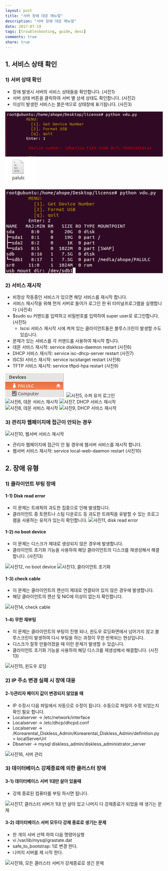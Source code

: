 ```yaml
---
layout: post
title: "서버 장애 대응 매뉴얼"
description: "서버 장애 대응 매뉴얼"
date: 2017-07-19
tags: [troubleshooting, guide, dess]
comments: true
share: true
---
```



## 1. 서비스 상태 확인

### 1) 서버 상태 확인
- 장애 발생시 서버의 서비스 상태들을 확인합니다. (사진1)
- 서버 상태 버튼을 클릭하여 서버 별 상세 상태도 확인합니다. (사진2)
- 이상이 발생한 서비스는 붉은색으로 상태창에 표기됩니다. (사진3)

![사진1, 서버 상태](/images/usb_acquire_license/image1.png)
![사진2, 서버 별 상세 상태](/images/usb_acquire_license/image2.png)
![사진3, 비정상 서비스](/images/usb_acquire_license/image3.png)

### 2) 서비스 재시작
- 비정상 작동중인 서비스가 있으면 해당 서비스를 재시작 합니다.
- 서비스 재시작을 위해 먼저 서버로 들어가 로그인 한 뒤 터미널프로그램을 실행합니다 (사진4)
- $sudo su 커맨드를 입력하고 비밀번호를 입력하여 super user로 로그인합니다. (사진5)
  * Iscsi 서비스 재시작 시에 켜져 있는 클라이언트들은 블루스크린이 발생할 수도 있습니다.
- 문제가 있는 서비스를 각 커맨드를 사용하여 재시작 합니다.
- 데몬 서비스 재시작: service diskless-daemon restart (사진6)
- DHCP 서비스 재시작: service isc-dhcp-server restart (사진7)
- ISCSI 서비스 재시작: service iscsitarget restart (사진8)
- TFTP 서비스 재시작: service tftpd-hpa restart (사진9)


![사진4, 터미널 프로그램 실행](/images/usb_acquire_license/image4.png)
![사진5, 수퍼 유저 로그인](/images/usb_acquire_license/image5.png)
![사진6, 데몬 서비스 재시작](/images/usb_acquire_license/image6.png)
![사진7, DHCP 서비스 재시작](/images/usb_acquire_license/image7.png)
![사진8, 데몬 서비스 재시작](/images/usb_acquire_license/image8.png)
![사진9, DHCP 서비스 재시작](/images/usb_acquire_license/image9.png)

### 3) 관리자 웹페이지에 접근이 안되는 경우

![사진10, 웹서버 서비스 재시작](/images/usb_acquire_license/image10.png)

- 관리자 웹페이지에 접근이 안 될 경우에 웹서버 서비스를 재시작 합니다.
- 웹서버 서비스 재시작: service local-web-daemon restart (사진10)

## 2. 장애 유형

### 1) 클라이언트 부팅 장애
#### 1-1) Disk read error
- 이 문제는 트래픽의 과도한 집중으로 인해 발생합니다.
- 클라이언트 중 토렌트나 스팀 다운로드 등 과도한 트래픽을 유발할 수 있는 프로그램을 사용하는 유저가 있는지 확인합니다.
![사진11, disk read error](/images/usb_acquire_license/image11.png)

#### 1-2) no boot device
- 이 문제는 디스크가 제대로 생성되지 않은 경우에 발생합니다.
- 클라이언트 초기화 기능을 사용하여 해당 클라이언트의 디스크를 재생성해서 해결합니다. (사진13)

![사진12, no boot device](/images/usb_acquire_license/image12.png)
![사진13, 클라이언트 초기화](/images/usb_acquire_license/image13.png)

#### 1-3) check cable
- 이 문제는 클라이언트의 랜선이 제대로 연결되어 있지 않은 경우에 발생합니다.
- 해당 클라이언트의 랜선 및 NIC에 이상이 없는지 확인합니다.

![사진14, check cable](/images/usb_acquire_license/image14.png)

#### 1-4) 무한 재부팅
- 이 문제는 클라이언트의 부팅이 진행 되나, 윈도우 로딩화면에서 넘어가지 않고 블루스크린이 발생하여
   다시 부팅을 하는 과정이 무한 반복되는 현상입니다.
- 디스크가 잘못 만들어졌을 때 이런 문제가 발생할 수 있습니다.
- 클라이언트 초기화 기능을 사용하여 해당 디스크를 재생성해서 해결합니다. (사진13)

![사진15, 윈도우 로딩 ](/images/usb_acquire_license/image15.png)

### 2) IP 주소 변경 실패 시 장애 대응
#### 2-1)관리자 페이지 값이 변경되지 않았을 때

- IP 수정시 다음 파일에서 자동으로 수정이 됩니다. 수동으로 파일이 수정 되었는지 확인 필요 합니다.
- Localserver -> /etc/network/interface
- Localserver -> /etc/dhcp/dhcpd.conf
- Localserver -> /Korearental_Diskless_Admin/Korearental_Diskless_Admin/definition.py  > localServerUrl
- Dbserver -> mysql diskless_admin/diskless_administrator_server

![사진16, 서버 관리](/images/usb_acquire_license/image16.png)

### 3) 데이터베이스 강제종료에 의한 클러스터 장애
#### 3-1) 데이터베이스 서버 1대만 살아 있을때

- 강제 종료된 컴퓨터를 부팅 하시면 됩니다.

![사진17, 클러스터 서버가 1대 만 살아 있고 나머지 다 강제종료가 되었을 때 생기는 문제](/images/usb_acquire_license/image17.png)

#### 3-2) 데이터베이스 서버 모두다  강제 종료로 생기는 문제
- 한 개의 서버 선택 하여 다음 명령어실행
- vi /var/lib/mysql/grastate.dat
- safe_to_bootstrap: 1로 변경 한다.
- 나머지 서버를 재 시작 한다.

![사진18, 모든 클러스터 서버가 강제종료로 생긴 문제](/images/usb_acquire_license/image18.png)
